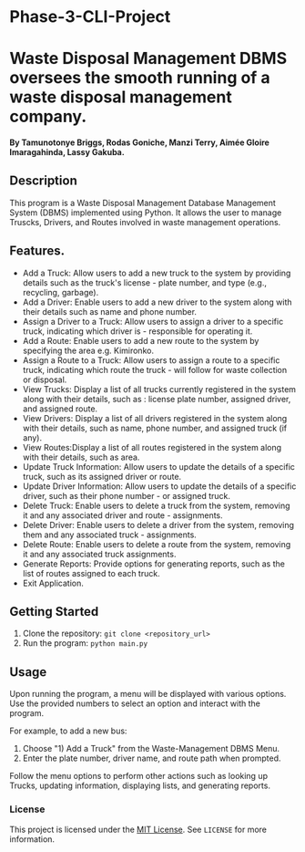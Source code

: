 # Phase-3-CLI-Project

# Waste Disposal Management DBMS oversees the smooth running of a waste disposal management company.

#### By **Tamunotonye Briggs, Rodas Goniche, Manzi Terry, Aimée Gloire Imaragahinda, Lassy Gakuba.**

## Description
This program is a Waste Disposal Management Database Management System (DBMS) implemented using Python. It allows the user to manage Truscks, Drivers, and Routes involved in waste management operations.

## Features.
- Add a Truck: Allow users to add a new truck to the system by providing details such as the truck's license - plate number, and type (e.g., recycling, garbage).
- Add a Driver: Enable users to add a new driver to the system along with their details such as name and phone number.
- Assign a Driver to a Truck: Allow users to assign a driver to a specific truck, indicating which driver is - responsible for operating it.
- Add a Route: Enable users to add a new route to the system by specifying the area e.g. Kimironko.
- Assign a Route to a Truck: Allow users to assign a route to a specific truck, indicating which route the truck - will follow for waste collection or disposal.
- View Trucks: Display a list of all trucks currently registered in the system along with their details, such as : license plate number, assigned driver, and assigned route.
- View Drivers: Display a list of all drivers registered in the system along with their details, such as name,  phone number, and assigned truck (if any).
- View Routes:Display a list of all routes registered in the system along with their details, such as area.
- Update Truck Information: Allow users to update the details of a specific truck, such as its assigned driver or route.
- Update Driver Information: Allow users to update the details of a specific driver, such as their phone number - or assigned truck.
- Delete Truck: Enable users to delete a truck from the system, removing it and any associated driver and route - assignments.
- Delete Driver: Enable users to delete a driver from the system, removing them and any associated truck - assignments.
- Delete Route: Enable users to delete a route from the system, removing it and any associated truck assignments.
- Generate Reports: Provide options for generating reports, such as the list of routes assigned to each truck.
- Exit Application.


## Getting Started
1. Clone the repository: `git clone <repository_url>`
2. Run the program: `python main.py`

## Usage
Upon running the program, a menu will be displayed with various options. Use the provided numbers to select an option and interact with the program.

For example, to add a new bus:
1. Choose "1) Add a Truck" from the Waste-Management DBMS Menu.
2. Enter the plate number, driver name, and route path when prompted.

Follow the menu options to perform other actions such as looking up Trucks, updating information, displaying lists, and generating reports.

### License
This project is licensed under the [MIT License](LICENSE). See `LICENSE` for more information.
